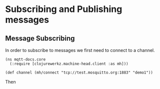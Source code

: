 # Subscribing and Publishing messages

## Message Subscribing

In order to subscribe to messages we first need to connect to a channel.

    (ns mqtt-docs.core
      (:require [clojurewerkz.machine-head.client :as mh]))

    (def channel (mh/connect "tcp://test.mosquitto.org:1883" "demo1"))

Then
